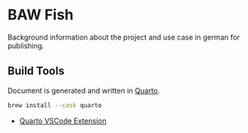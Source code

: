 # BAW Fish

Background information about the project and use case in german for publishing.

## Build Tools

Document is generated and written in [Quarto](https://quarto.org/).

```bash
brew install --cask quarto
```

- [Quarto VSCode Extension](https://marketplace.visualstudio.com/items?itemName=quarto.quart)
